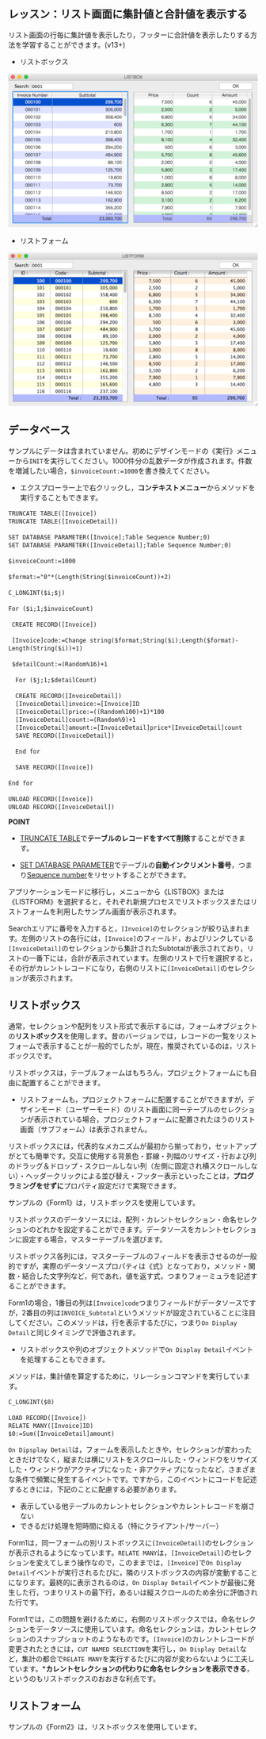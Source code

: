 レッスン：リスト画面に集計値と合計値を表示する
---

リスト画面の行毎に集計値を表示したり，フッターに合計値を表示したりする方法を学習することができます。(v13+)

* リストボックス
 
![](https://github.com/4D-JP/tutorial-display-subtotal-in-list/blob/master/images/1.png)

* リストフォーム
 
![](https://github.com/4D-JP/tutorial-display-subtotal-in-list/blob/master/images/2.png)

データベース
---

サンプルにデータは含まれていません。初めにデザインモードの《実行》メニューから```INIT```を実行してください。1000件分の乱数データが作成されます。件数を増減したい場合，```$invoiceCount:=1000```を書き換えてください。

* エクスプローラー上で右クリックし，**コンテキストメニュー**からメソッドを実行することもできます。

```
TRUNCATE TABLE([Invoice])
TRUNCATE TABLE([InvoiceDetail])

SET DATABASE PARAMETER([Invoice];Table Sequence Number;0)
SET DATABASE PARAMETER([InvoiceDetail];Table Sequence Number;0)

$invoiceCount:=1000

$format:="0"*(Length(String($invoiceCount))+2)

C_LONGINT($i;$j)

For ($i;1;$invoiceCount)

 CREATE RECORD([Invoice])

 [Invoice]code:=Change string($format;String($i);Length($format)-Length(String($i))+1)

 $detailCount:=(Random%16)+1

  For ($j;1;$detailCount)

  CREATE RECORD([InvoiceDetail])
  [InvoiceDetail]invoice:=[Invoice]ID
  [InvoiceDetail]price:=((Random%100)+1)*100
  [InvoiceDetail]count:=(Random%9)+1
  [InvoiceDetail]amount:=[InvoiceDetail]price*[InvoiceDetail]count
  SAVE RECORD([InvoiceDetail])

  End for 

  SAVE RECORD([Invoice])

End for 

UNLOAD RECORD([Invoice])
UNLOAD RECORD([InvoiceDetail])
```

**POINT**

* [TRUNCATE TABLE](http://doc.4d.com/4Dv14/4D/14.3/TRUNCATE-TABLE.301-1697352.en.html)で**テーブルのレコードをすべて削除**することができます。

* [SET DATABASE PARAMETER](http://doc.4d.com/4Dv14/4D/14.3/SET-DATABASE-PARAMETER.301-1696621.ja.html)でテーブルの**自動インクリメント番号**，つまり[Sequence number](http://doc.4d.com/4Dv14/4D/14.3/Sequence-number.301-1697199.ja.html)をリセットすることができます。

アプリケーションモードに移行し，メニューから《LISTBOX》または《LISTFORM》を選択すると，それぞれ新規プロセスでリストボックスまたはリストフォームを利用したサンプル画面が表示されます。

Searchエリアに番号を入力すると，```[Invoice]```のセレクションが絞り込まれます。左側のリストの各行には，```[Invoice]```のフィールド，およびリンクしている```[InvoiceDetail]```のセレクションから集計されたSubtotalが表示されており，リストの一番下には，合計が表示されています。左側のリストで行を選択すると，その行がカレントレコードになり，右側のリストに```[InvoiceDetail]```のセレクションが表示されます。

リストボックス
---
通常，セレクションや配列をリスト形式で表示するには，フォームオブジェクトの**リストボックス**を使用します。昔のバージョンでは，レコードの一覧をリストフォームで表示することが一般的でしたが，現在，推奨されているのは，リストボックスです。

リストボックスは，テーブルフォームはもちろん，プロジェクトフォームにも自由に配置することができます。

* リストフォームも，プロジェクトフォームに配置することができますが，デザインモード（ユーザーモード）のリスト画面に同一テーブルのセレクションが表示されている場合，プロジェクトフォームに配置されたほうのリスト画面（サブフォーム）は表示されません。

リストボックスには，代表的なメカニズムが最初から揃っており，セットアップがとても簡単です。交互に使用する背景色・罫線・列幅のリサイズ・行および列のドラッグ＆ドロップ・スクロールしない列（左側に固定され横スクロールしない）・ヘッダークリックによる並び替え・フッター表示といったことは，**プログラミングをせずに**プロパティ設定だけで実現できます。

サンプルの《Form1》は，リストボックスを使用しています。
 

リストボックスのデータソースには，配列・カレントセレクション・命名セレクションのどれかを設定することができます。データソースをカレントセレクションに設定する場合，マスターテーブルを選びます。

リストボックス各列には，マスターテーブルのフィールドを表示させるのが一般的ですが，実際のデータソースプロパティは《式》となっており，メソッド・関数・結合した文字列など，何であれ，値を返す式，つまりフォーミュラを記述することができます。

Form1の場合，1番目の列は```[Invoice]code```つまりフィールドがデータソースですが，2番目の列は```INVOICE_Subtotal```というメソッドが設定されていることに注目してください。このメソッドは，行を表示するたびに，つまり```On Display Detail```と同じタイミングで評価されます。

* リストボックスや列のオブジェクトメソッドで```On Display Detail```イベントを処理することもできます。

メソッドは，集計値を算定するために，リレーションコマンドを実行しています。

```
C_LONGINT($0)

LOAD RECORD([Invoice])
RELATE MANY([Invoice]ID)
$0:=Sum([InvoiceDetail]amount)
```

```On Dipsplay Detail```は，フォームを表示したときや，セレクションが変わったときだけでなく，縦または横にリストをスクロールした・ウィンドウをリサイズした・ウィンドウがアクティブになった・非アクティブになったなど，さまざまな条件で頻繁に発生するイベントです。ですから，このイベントにコードを記述するときには，下記のことに配慮する必要があります。

* 表示している他テーブルのカレントセレクションやカレントレコードを崩さない
* できるだけ処理を短時間に抑える（特にクライアント/サーバー）

Form1は，同一フォームの別リストボックスに```[InvoiceDetail]```のセレクションが表示されるようになっています。```RELATE MANY```は，```[InvoiceDetail]```のセレクションを変えてしまう操作なので，このままでは，```[Invoice]```で```On Display Detail```イベントが実行されるたびに，隣のリストボックスの内容が変動することになります。最終的に表示されるのは，```On Display Detail```イベントが最後に発生した行，つまりリストの最下行，あるいは縦スクロールのため余分に評価された行です。

Form1では，この問題を避けるために，右側のリストボックスでは，命名セレクションをデータソースに使用しています。命名セレクションは，カレントセレクションのスナップショットのようなものです。```[Invoice]```のカレントレコードが変更されたときには，```CUT NAMED SELECTION```を実行し，```On Display Detail```など，集計の都合で```RELATE MANY```を実行するたびに内容が変わらないように工夫しています。***カレントセレクションの代わりに命名セレクションを表示できる**，というのもリストボックスのおおきな利点です。
 
 
 
リストフォーム
---

サンプルの《Form2》は，リストボックスを使用しています。
